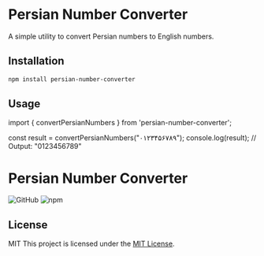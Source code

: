 # Persian Number Converter

A simple utility to convert Persian numbers to English numbers.

## Installation

```bash
npm install persian-number-converter
```

## Usage

import { convertPersianNumbers } from 'persian-number-converter';

const result = convertPersianNumbers("۰۱۲۳۴۵۶۷۸۹");
console.log(result); // Output: "0123456789"

# Persian Number Converter

![GitHub](https://img.shields.io/github/license/YOUR-USERNAME/persian-number-converter)
![npm](https://img.shields.io/npm/v/persian-number-converter)

## License

MIT
This project is licensed under the [MIT License](LICENSE).
